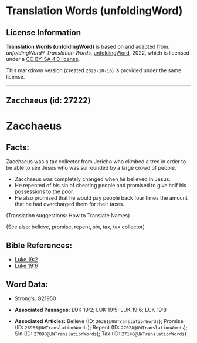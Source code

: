 # Translation Words (unfoldingWord)

## License Information

**Translation Words (unfoldingWord)** is based on and adapted from: _unfoldingWord® Translation Words_, [unfoldingWord](https://unfoldingword.org/utw), 2022, which is licensed under a [CC BY-SA 4.0 license](https://creativecommons.org/licenses/by-sa/4.0/legalcode.en).

This markdown version (created `2025-10-16`) is provided under the same license.



--------------------------------

## Zacchaeus (id: 27222)

Zacchaeus
=========

Facts:
------

Zacchaeus was a tax collector from Jericho who climbed a tree in order to be able to see Jesus who was surrounded by a large crowd of people.

* Zacchaeus was completely changed when he believed in Jesus.
* He repented of his sin of cheating people and promised to give half his possessions to the poor.
* He also promised that he would pay people back four times the amount that he had overcharged them for their taxes.

(Translation suggestions: How to Translate Names)

(See also: believe, promise, repent, sin, tax, tax collector)

Bible References:
-----------------

* [Luke 19:2](https://ref.ly/Luke19:2)
* [Luke 19:6](https://ref.ly/Luke19:6)

Word Data:
----------

* Strong’s: G21950

* **Associated Passages:** LUK 19:2; LUK 19:5; LUK 19:6; LUK 19:8
* **Associated Articles:** Believe (ID: `26381@UWTranslationWords`); Promise (ID: `26985@UWTranslationWords`); Repent (ID: `27028@UWTranslationWords`); Sin (ID: `27098@UWTranslationWords`); Tax (ID: `27140@UWTranslationWords`)

